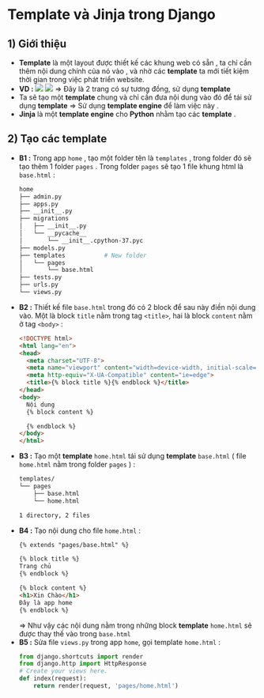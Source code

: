 # Template và Jinja trong Django
## **1) Giới thiệu**
- **Template** là một layout được thiết kế các khung web có sẵn , ta chỉ cần thêm nội dung chính của nó vào , và nhờ các **template** ta mới tiết kiệm thời gian trong việc phát triển website.
- **VD :**
    <img src=https://i.imgur.com/LvZprMC.png>
    <img src=https://i.imgur.com/c3p8hFv.png>
    => Đây là 2 trang có sự tương đồng, sử dụng **template**
- Ta sẽ tạo một **template** chung và chỉ cần đưa nội dung vào đó để tái sử dụng **template** => Sử dụng **template engine** để làm việc này .
- **Jinja** là một **template engine** cho **Python** nhằm tạo các **template** .
## **2) Tạo các template**
- **B1 :** Trong app `home` , tạo một folder tên là `templates` , trong folder đó sẽ tạo thêm 1 folder `pages` . Trong folder `pages` sẽ tạo 1 file khung html là `base.html` :
    ```sh
    home
    ├── admin.py
    ├── apps.py
    ├── __init__.py
    ├── migrations
    │   ├── __init__.py
    │   └── __pycache__
    │       └── __init__.cpython-37.pyc
    ├── models.py
    ├── templates           # New folder
    │   └── pages
    │       └── base.html
    ├── tests.py
    ├── urls.py
    └── views.py
    ```
- **B2 :** Thiết kế file `base.html` trong đó có 2 block để sau này điền nội dung vào.  Một là block `title` nằm trong tag `<title>`, hai là block `content` nằm ở tag `<body>` :
    ```html
    <!DOCTYPE html>
    <html lang="en">
    <head>
      <meta charset="UTF-8">
      <meta name="viewport" content="width=device-width, initial-scale=1.0">
      <meta http-equiv="X-UA-Compatible" content="ie=edge">
      <title>{% block title %}{% endblock %}</title>
    </head>
    <body>
      Nội dung
      {% block content %}
    
      {% endblock %}
    </body>
    </html>
    ```
- **B3 :** Tạo một **template** `home.html` tái sử dụng **template** `base.html` ( file `home.html` nằm trong folder `pages` ) :
    ```sh
    templates/
    └── pages
        ├── base.html
        └── home.html

    1 directory, 2 files
    ```
- **B4 :** Tạo nội dung cho file `home.html` :
    ```html
    {% extends "pages/base.html" %}

    {% block title %}
    Trang chủ
    {% endblock %}

    {% block content %}
    <h1>Xin Chào</h1>
    Đây là app home   
    {% endblock %}
    ```
    => Như vậy các nội dung nằm trong những block **template** `home.html` sẽ được thay thế vào trong `base.html`
- **B5 :** Sửa file `views.py` trong app `home`, gọi template `home.html` :
    ```py
    from django.shortcuts import render
    from django.http import HttpResponse
    # Create your views here.
    def index(request):
        return render(request, 'pages/home.html')
    ```
    